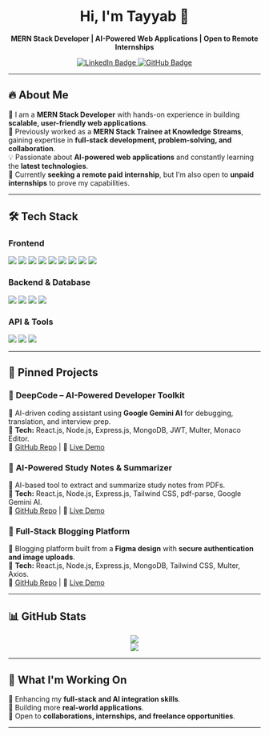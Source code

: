 <h1 align="center">Hi, I'm Tayyab 👋</h1>
<p align="center">
  <b>MERN Stack Developer | AI-Powered Web Applications | Open to Remote Internships</b>
</p>

<p align="center">
  <a href="https://www.linkedin.com/in/m-tayaib/">
    <img src="https://img.shields.io/badge/LinkedIn-Profile-blue?style=flat&logo=linkedin" alt="LinkedIn Badge"/>
  </a>
  <a href="https://github.com/m-tayaib">
    <img src="https://img.shields.io/badge/GitHub-Profile-black?style=flat&logo=github" alt="GitHub Badge"/>
  </a>
</p>

---

## 🔥 About Me  
🚀 I am a **MERN Stack Developer** with hands-on experience in building **scalable, user-friendly web applications**.  
📌 Previously worked as a **MERN Stack Trainee at Knowledge Streams**, gaining expertise in **full-stack development, problem-solving, and collaboration**.  
💡 Passionate about **AI-powered web applications** and constantly learning the **latest technologies**.  
🎯 Currently **seeking a remote paid internship**, but I’m also open to **unpaid internships** to prove my capabilities.  

---

## 🛠 Tech Stack  

### **Frontend**  
<p align="left">
  <img src="https://img.shields.io/badge/-HTML-orange?style=flat&logo=html5"/>
  <img src="https://img.shields.io/badge/-CSS-blue?style=flat&logo=css3"/>
  <img src="https://img.shields.io/badge/-JavaScript-yellow?style=flat&logo=javascript"/>
  <img src="https://img.shields.io/badge/-TypeScript-blue?style=flat&logo=typescript"/>
  <img src="https://img.shields.io/badge/-React.js-61DAFB?style=flat&logo=react"/>
  <img src="https://img.shields.io/badge/-Framer%20Motion-ff69b4?style=flat&logo=framer"/>
  <img src="https://img.shields.io/badge/-Tailwind%20CSS-38B2AC?style=flat&logo=tailwind-css"/>
  <img src="https://img.shields.io/badge/-Bootstrap-563D7C?style=flat&logo=bootstrap"/>
  <img src="https://img.shields.io/badge/-Material--UI-blue?style=flat&logo=material-ui"/>
</p>

### **Backend & Database**  
<p align="left">
  <img src="https://img.shields.io/badge/-Node.js-green?style=flat&logo=node.js"/>
  <img src="https://img.shields.io/badge/-Express.js-black?style=flat&logo=express"/>
  <img src="https://img.shields.io/badge/-MongoDB-green?style=flat&logo=mongodb"/>
  <img src="https://img.shields.io/badge/-EJS-orange?style=flat"/>
</p>

### **API & Tools**  
<p align="left">
  <img src="https://img.shields.io/badge/-Postman-orange?style=flat&logo=postman"/>
  <img src="https://img.shields.io/badge/-Git-black?style=flat&logo=git"/>
  <img src="https://img.shields.io/badge/-GitHub-181717?style=flat&logo=github"/>
</p>

---

## 📌 Pinned Projects  

### 🚀 **DeepCode – AI-Powered Developer Toolkit**  
🔹 AI-driven coding assistant using **Google Gemini AI** for debugging, translation, and interview prep.  
🔹 **Tech:** React.js, Node.js, Express.js, MongoDB, JWT, Multer, Monaco Editor.  
🔗 [GitHub Repo](https://github.com/developer-tayab/DeepCode_Mern_Ai.git) | 🔗 [Live Demo](https://www.linkedin.com/feed/update/urn:li:activity:7299709924345888770/)  

### 📝 **AI-Powered Study Notes & Summarizer**  
🔹 AI-based tool to extract and summarize study notes from PDFs.  
🔹 **Tech:** React.js, Node.js, Express.js, Tailwind CSS, pdf-parse, Google Gemini AI.  
🔗 [GitHub Repo](https://github.com/developer-tayab/AI-Study-Notes-Summarizer.git) | 🔗 [Live Demo](https://github.com/developer-tayab/AI-Study-Notes-Summarizer.git)  

### 📰 **Full-Stack Blogging Platform**  
🔹 Blogging platform built from a **Figma design** with **secure authentication and image uploads**.  
🔹 **Tech:** React.js, Node.js, Express.js, MongoDB, Tailwind CSS, Multer, Axios.  
🔗 [GitHub Repo](https://github.com/developer-tayab/Mern_Blog_Website_1.0.git) | 🔗 [Live Demo](https://www.linkedin.com/feed/update/urn:li:activity:7287893769918500865/)  

---

## 📊 GitHub Stats  
<p align="center">
  <img src="https://github-readme-streak-stats.herokuapp.com/?user=m-tayaib&theme=react"/>
  <br>
  <img src="https://github-readme-stats.vercel.app/api?username=m-tayaib&show_icons=true&theme=react"/>
</p>

---

## 🎯 What I'm Working On  
🔹 Enhancing my **full-stack and AI integration skills**.  
🔹 Building more **real-world applications**.  
🔹 Open to **collaborations, internships, and freelance opportunities**.  

--- 
